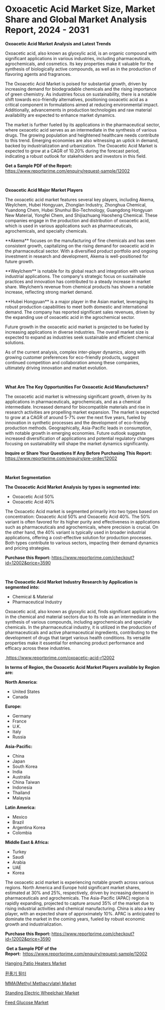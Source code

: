 <p><h1>Oxoacetic Acid Market Size, Market Share and Global Market Analysis Report, 2024 - 2031</h1></p><p><strong>Oxoacetic Acid Market Analysis and Latest Trends</strong></p>
<p><p>Oxoacetic acid, also known as glyoxylic acid, is an organic compound with significant applications in various industries, including pharmaceuticals, agrochemicals, and cosmetics. Its key properties make it valuable for the synthesis of biologically active compounds, as well as in the production of flavoring agents and fragrances.</p><p>The Oxoacetic Acid Market is poised for substantial growth, driven by increasing demand for biodegradable chemicals and the rising importance of green chemistry. As industries focus on sustainability, there is a notable shift towards eco-friendly alternatives, positioning oxoacetic acid as a critical component in formulations aimed at reducing environmental impact. Additionally, advancements in production technologies and raw material availability are expected to enhance market dynamics.</p><p>The market is further fueled by its applications in the pharmaceutical sector, where oxoacetic acid serves as an intermediate in the synthesis of various drugs. The growing population and heightened healthcare needs contribute to this trend. Emerging economies are also witnessing an uptick in demand, backed by industrialization and urbanization. The Oxoacetic Acid Market is expected to grow at a CAGR of 10.20% during the forecast period, indicating a robust outlook for stakeholders and investors in this field.</p></p>
<p><strong>Get a Sample PDF of the Report:&nbsp;</strong> <a href="https://www.reportprime.com/enquiry/request-sample/12002">https://www.reportprime.com/enquiry/request-sample/12002</a></p>
<p>&nbsp;</p>
<p><strong>Oxoacetic Acid Major Market Players</strong></p>
<p><p>The oxoacetic acid market features several key players, including Akema, Weylchem, Hubei Hongyuan, Zhonglan Industry, Zhonghua Chemical, Yuandong Chem, Hubei Shunhui Bio-Technology, Guangdong Hongyuan New Material, Yongfei Chem, and Shijiazhuang Haosheng Chemical. These companies engage in the production and distribution of oxoacetic acid, which is used in various applications such as pharmaceuticals, agrochemicals, and specialty chemicals.</p><p>**Akema** focuses on the manufacturing of fine chemicals and has seen consistent growth, capitalizing on the rising demand for oxoacetic acid in the pharmaceutical sector. With a diversified product portfolio and ongoing investment in research and development, Akema is well-positioned for future growth.</p><p>**Weylchem** is notable for its global reach and integration with various industrial applications. The company's strategic focus on sustainable practices and innovation has contributed to a steady increase in market share. Weylchem’s revenue from chemical products has shown a notable increase, reflecting strong market demand.</p><p>**Hubei Hongyuan** is a major player in the Asian market, leveraging its robust production capabilities to meet both domestic and international demand. The company has reported significant sales revenues, driven by the expanding use of oxoacetic acid in the agrochemical sector.</p><p>Future growth in the oxoacetic acid market is projected to be fueled by increasing applications in diverse industries. The overall market size is expected to expand as industries seek sustainable and efficient chemical solutions.</p><p>As of the current analysis, complex inter-player dynamics, along with growing customer preferences for eco-friendly products, suggest continued competition and collaboration among these companies, ultimately driving innovation and market evolution.</p></p>
<p>&nbsp;</p>
<p><strong>What Are The Key Opportunities For Oxoacetic Acid Manufacturers?</strong></p>
<p><p>The oxoacetic acid market is witnessing significant growth, driven by its applications in pharmaceuticals, agrochemicals, and as a chemical intermediate. Increased demand for biocompatible materials and rise in research activities are propelling market expansion. The market is expected to grow at a CAGR of around 5-7% over the next five years, fueled by innovation in synthetic processes and the development of eco-friendly production methods. Geographically, Asia-Pacific leads in consumption, with notable growth in emerging economies. Future outlook suggests increased diversification of applications and potential regulatory changes focusing on sustainability will shape the market dynamics significantly.</p></p>
<p><strong>Inquire or Share Your Questions If Any Before Purchasing This Report:</strong> <a href="https://www.reportprime.com/enquiry/pre-order/12002">https://www.reportprime.com/enquiry/pre-order/12002</a></p>
<p>&nbsp;</p>
<p><strong>Market Segmentation</strong></p>
<p><strong>The Oxoacetic Acid Market Analysis by types is segmented into:</strong></p>
<p><ul><li>Oxoacetic Acid 50%</li><li>Oxoacetic Acid 40%</li></ul></p>
<p><p>The Oxoacetic Acid market is segmented primarily into two types based on concentration: Oxoacetic Acid 50% and Oxoacetic Acid 40%. The 50% variant is often favored for its higher purity and effectiveness in applications such as pharmaceuticals and agrochemicals, where precision is crucial. On the other hand, the 40% variant is typically used in broader industrial applications, offering a cost-effective solution for production processes. Both types contribute to various sectors, impacting their demand dynamics and pricing strategies.</p></p>
<p><strong>Purchase this Report:&nbsp;</strong><a href="https://www.reportprime.com/checkout?id=12002&price=3590">https://www.reportprime.com/checkout?id=12002&price=3590</a></p>
<p>&nbsp;</p>
<p><strong>The Oxoacetic Acid Market Industry Research by Application is segmented into:</strong></p>
<p><ul><li>Chemical & Material</li><li>Pharmaceutical Industry</li></ul></p>
<p><p>Oxoacetic acid, also known as glyoxylic acid, finds significant applications in the chemical and material sectors due to its role as an intermediate in the synthesis of various compounds, including agrochemicals and specialty chemicals. In the pharmaceutical industry, it is utilized in the production of pharmaceuticals and active pharmaceutical ingredients, contributing to the development of drugs that target various health conditions. Its versatile properties make it essential for enhancing product performance and efficacy across these industries.</p></p>
<p><a href="https://www.reportprime.com/oxoacetic-acid-r12002">&nbsp;https://www.reportprime.com/oxoacetic-acid-r12002</a></p>
<p><strong>In terms of Region, the Oxoacetic Acid Market Players available by Region are:</strong></p>
<p>
    <p> <strong> North America: </strong>
        <ul>
            <li>United States</li>
            <li>Canada</li>
        </ul>
        </p> 
    <p> <strong> Europe: </strong>
        <ul>
            <li>Germany</li>
            <li>France</li>
            <li>U.K.</li>
            <li>Italy</li>
            <li>Russia</li>
        </ul>
        </p> 
    <p> <strong> Asia-Pacific: </strong>
        <ul>
            <li>China</li>
            <li>Japan</li>
            <li>South Korea</li>
            <li>India</li>
            <li>Australia</li>
            <li>China Taiwan</li>
            <li>Indonesia</li>
            <li>Thailand</li>
            <li>Malaysia</li>
        </ul>
        </p> 
    <p> <strong> Latin America: </strong>
        <ul>
            <li>Mexico</li>
            <li>Brazil</li>
            <li>Argentina Korea</li>
            <li>Colombia</li>
        </ul>
        </p> 
    <p> <strong> Middle East & Africa: </strong>
        <ul>
            <li>Turkey</li>
            <li>Saudi</li>
            <li>Arabia</li>
            <li>UAE</li>
            <li>Korea</li>
        </ul>
    </p>
    </p>
<p><p>The oxoacetic acid market is experiencing notable growth across various regions. North America and Europe hold significant market shares, estimated at 30% and 25%, respectively, driven by increasing demand in pharmaceuticals and agrochemicals. The Asia-Pacific (APAC) region is rapidly expanding, projected to capture around 35% of the market due to rising industrial activities and chemical manufacturing. China is also a key player, with an expected share of approximately 10%. APAC is anticipated to dominate the market in the coming years, fueled by robust economic growth and industrialization.</p></p>
<p><strong>Purchase this Report: </strong><a href="https://www.reportprime.com/checkout?id=12002&price=3590">https://www.reportprime.com/checkout?id=12002&price=3590</a></p>
<p>&nbsp;<strong>Get a Sample PDF of the Report:&nbsp;&nbsp;</strong><a href="https://www.reportprime.com/enquiry/request-sample/12002">https://www.reportprime.com/enquiry/request-sample/12002</a></p>
<p><strong></strong></p>
<p><p><a href="https://medium.com/@amelia.martin5698/hanging-patio-heaters-market-forecast-global-market-trends-and-analysis-from-2024-to-2031-covered-8d7e75d769d7">Hanging Patio Heaters Market</a></p><p><a href="https://medium.com/@christorpherpfannerstill5436/%ED%99%98%EA%B8%B0%EA%B8%B0-%ED%95%84%ED%84%B0-%EC%8B%9C%EC%9E%A5-%EC%A1%B0%EC%82%AC-%ED%8A%B8%EB%A0%8C%EB%93%9C-%EB%8F%84%EC%A0%84-%EA%B3%BC%EC%A0%9C-%EB%B0%8F-%EB%8F%8C%ED%8C%8C%EA%B5%AC-2024-2031-a0dbe4927841?postPublishedType=initial">환풍기 필터</a></p><p><a href="https://issuu.com/reportprime-2/docs/mmamethyl-methacrylate-market-size-_331aee09a95898">MMA(Methyl Methacrylate) Market</a></p><p><a href="https://medium.com/@kaceyrath_40350/standing-electric-wheelchair-market-global-market-insights-and-sales-trends-2024-to-2031-1d55d75058fc">Standing Electric Wheelchair Market</a></p><p><a href="https://issuu.com/reportprime-2/docs/feed-glucose-market-size-2030.pptx_f420ba8a1c0f7b">Feed Glucose Market</a></p></p>